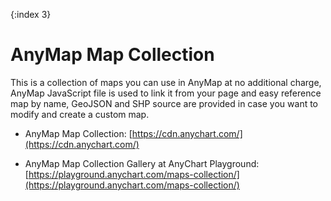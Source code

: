 {:index 3}
# AnyMap Map Collection

This is a collection of maps you can use in AnyMap at no additional charge, AnyMap JavaScript file is used to link it from your page and easy reference map by name, GeoJSON and SHP source are provided in case you want to modify and create a custom map.

* AnyMap Map Collection: [https://cdn.anychart.com/](https://cdn.anychart.com/)

* AnyMap Map Collection Gallery at AnyChart Playground: [https://playground.anychart.com/maps-collection/](https://playground.anychart.com/maps-collection/)
